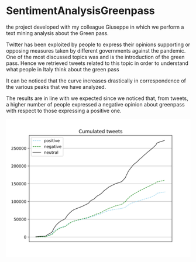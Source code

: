 # SentimentAnalysisGreenpass

the project developed with my colleague Giuseppe in which we perform a text mining analysis about the Green pass.

Twitter has been exploited by people to express their opinions supporting or opposing measures taken by different governments against the pandemic. 
One of the most discussed topics was and is the introduction of the green pass. Hence we retrieved tweets related to this topic in order to understand what people in Italy think about the green pass


It can be noticed that the curve increases drastically in correspondence of the various peaks that we have analyzed.


The results are in line with we expected since we noticed that, from tweets, a higher number of people expressed a negative opinion about greenpass with respect to those expressing a positive one.

![cumulative tweets graph](./img/cumulated_tweets.svg)
